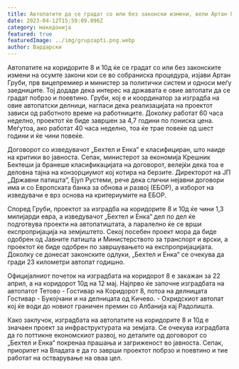 ```yaml
---
title: Автопатите да се градат со или без законски измени, вели Артан Груби
date: 2023-04-12T15:59:09.096Z
category: македонија
featured: true
featuredImage: ../img/grupzapti.png.webp
author: Вардарски
---
```


Автопатите на коридорите 8 и 10д ќе се градат со или без законските измени на осумте закони кои се во собраниска процедура, изјави Артан Груби, прв вицепремиер и министер за политички систем и односи меѓу заедниците. Тој додаде дека интерес на државата е овие автопати да се градат побрзо и поевтино. Груби, кој е и координатор за изградба на овие автопатски делници, нагласи дека реализацијата на проектот зависи од работното време на работниците. Доколку работат 60 часа неделно, проектот ќе биде завршен за 4,7 години по пониска цена. Меѓутоа, ако работат 40 часа неделно, тоа ќе трае повеќе од шест години и ќе чини повеќе.

Договорот со изведувачот „Бехтел и Енка“ е класифициран, што наиде на критики во јавноста. Сепак, министерот за економија Крешник Бектеши ја бранеше класификацијата на договорот, велејќи дека тоа е деловна тајна на конзорциумот кој котира на берзите. Директорот на ЈП „Државни патишта“, Ејуп Рустеми, рече дека слични нејавни договори има и со Европската банка за обнова и развој (ЕБОР), а изборот на изведувачи е врз основа на критериумите на ЕБОР.

Според Груби, проектот за изградба на коридорите 8 и 10д ќе чини 1,3 милијарди евра, а изведувачот „Бехтел и Енка“ дел по дел ќе подготвува проекти на автопатиштата, а паралелно ќе се врши експропријација на земјиштето. Секој посебен проект мора да биде одобрен од Јавните патишта и Министерството за транспорт и врски, а проектот ќе биде одобрен по завршувањето на експропријацијата. Доколку се донесат законските одлуки, „Бехтел и Енка“ се очекува да гради 23 километри автопат годишно.

Официјалниот почеток на изградбата на коридорот 8 е закажан за 22 април, а на коридорот 10д на 12 мај. Најпрво ќе започне изградбата на автопатот Тетово - Гостивар на Коридорот 8, потоа на делницата Гостивар - Букојчани и на делницата од Кичево. - Охридскиот автопат кој ќе води до новиот граничен премин со Албанија кај Радолишта.

Како заклучок, изградбата на автопатите на коридорите 8 и 10д е значаен проект за инфраструктурата на земјата. Се очекува изградбата да го поттикне економскиот развој, но деталите од договорот со „Бехтел и Енка“ покренаа прашања и загриженост во јавноста. Сепак, приоритет на Владата е да го заврши проектот побрзо и поевтино и тие работат на остварување на оваа цел.

